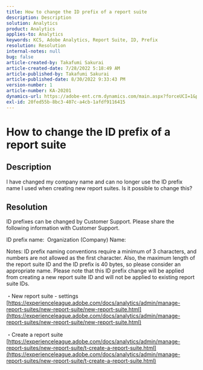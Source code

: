 ```yaml
---
title: How to change the ID prefix of a report suite
description: Description
solution: Analytics
product: Analytics
applies-to: Analytics
keywords: KCS, Adobe Analytics, Report Suite, ID, Prefix
resolution: Resolution
internal-notes: null
bug: false
article-created-by: Takafumi Sakurai
article-created-date: 7/28/2022 5:18:49 AM
article-published-by: Takafumi Sakurai
article-published-date: 8/30/2022 9:33:43 PM
version-number: 1
article-number: KA-20201
dynamics-url: https://adobe-ent.crm.dynamics.com/main.aspx?forceUCI=1&pagetype=entityrecord&etn=knowledgearticle&id=373311bf-340e-ed11-82e5-000d3a379369
exl-id: 20fed55b-8bc3-407c-a4cb-1afdf9116415
---
```

# How to change the ID prefix of a report suite

## Description

I have changed my company name and can no longer use the ID prefix name I used when creating new report suites. Is it possible to change this?

## Resolution


ID prefixes can be changed by Customer Support. Please share the following information with Customer Support.

ID prefix name: 
Organization (Company) Name:

Notes:
ID prefix naming conventions require a minimum of 3 characters, and numbers are not allowed as the first character. Also, the maximum length of the report suite ID and the ID prefix is 40 bytes, so please consider an appropriate name. Please note that this ID prefix change will be applied from creating a new report suite ID and will not be applied to existing report suite IDs.

・New report suite - settings
[https://experienceleague.adobe.com/docs/analytics/admin/manage-report-suites/new-report-suite/new-report-suite.html](https://experienceleague.adobe.com/docs/analytics/admin/manage-report-suites/new-report-suite/new-report-suite.html)

・Create a report suite
[https://experienceleague.adobe.com/docs/analytics/admin/manage-report-suites/new-report-suite/t-create-a-report-suite.html](https://experienceleague.adobe.com/docs/analytics/admin/manage-report-suites/new-report-suite/t-create-a-report-suite.html)
